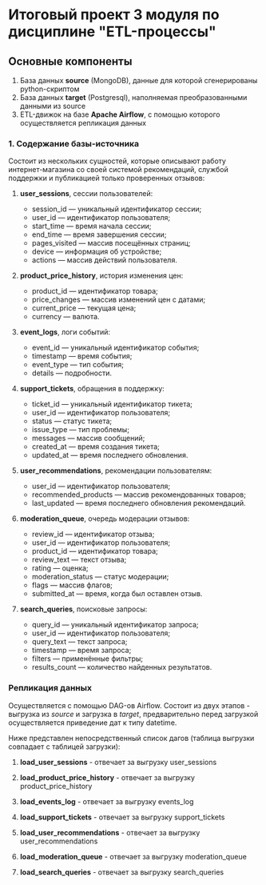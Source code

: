 # Итоговый проект 3 модуля по дисциплине "ETL-процессы"

## Основные компоненты

1. База данных **source** (MongoDB), данные для которой сгенерированы python-скриптом
2. База данных **target** (Postgresql), наполняемая преобразованными данными из source
3. ETL-движок на базе **Apache Airflow**, с помощью которого осуществляется репликация данных

### 1. Содержание базы-источника

Состоит из нескольких сущностей, которые описывают работу интернет-магазина со своей системой рекомендаций, службой поддержки и публикацией только проверенных отзывов:

1. **user_sessions**, сессии пользователей:
    - session_id — уникальный идентификатор сессии;
    - user_id — идентификатор пользователя;
    - start_time — время начала сессии;
    - end_time — время завершения сессии;
    - pages_visited — массив посещённых страниц;
    - device — информация об устройстве;
    - actions — массив действий пользователя.

2. **product_price_history**, история изменения цен:
    - product_id — идентификатор товара;
    - price_changes — массив изменений цен с датами;
    - current_price — текущая цена;
    - currency — валюта.

3. **event_logs**, логи событий:
    - event_id — уникальный идентификатор события;
    - timestamp — время события;
    - event_type — тип события;
    - details — подробности.

4. **support_tickets**, обращения в поддержку:
    - ticket_id — уникальный идентификатор тикета;
    - user_id — идентификатор пользователя;
    - status — статус тикета;
    - issue_type — тип проблемы;
    - messages — массив сообщений;
    - created_at — время создания тикета;
    - updated_at — время последнего обновления.

5. **user_recommendations**, рекомендации пользователям:
    - user_id — идентификатор пользователя;
    - recommended_products — массив рекомендованных товаров;
    - last_updated — время последнего обновления рекомендаций.

6. **moderation_queue**, очередь модерации отзывов:
    - review_id — идентификатор отзыва;
    - user_id — идентификатор пользователя;
    - product_id — идентификатор товара;
    - review_text — текст отзыва;
    - rating — оценка;
    - moderation_status — статус модерации;
    - flags — массив флагов;
    - submitted_at — время, когда был оставлен отзыв.

7. **search_queries**, поисковые запросы:
    - query_id — уникальный идентификатор запроса;
    - user_id — идентификатор пользователя;
    - query_text — текст запроса;
    - timestamp — время запроса;
    - filters — применённые фильтры;
    - results_count — количество найденных результатов.

### Репликация данных

Осуществляется с помощью DAG-ов Airflow. Состоит из двух этапов - выгрузка из *source* и загрузка в *target*, предварительно перед загрузкой осуществляется приведение дат к типу datetime.

Ниже представлен непосредственный список дагов (таблица выгрузки совпадает с таблицей загрузки):

1. **load_user_sessions** - отвечает за выгрузку user_sessions

2. **load_product_price_history** - отвечает за выгрузку product_price_history

3. **load_events_log** - отвечает за выгрузку events_log

4. **load_support_tickets** - отвечает за выгрузку support_tickets

5. **load_user_recommendations** - отвечает за выгрузку user_recommendations

6. **load_moderation_queue** - отвечает за выгрузку moderation_queue

7. **load_search_queries** - отвечает за выгрузку search_queries
